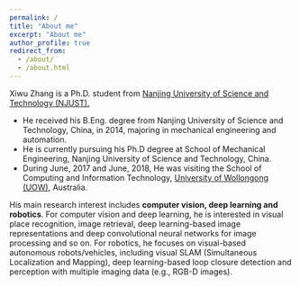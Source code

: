 ```yaml
---
permalink: /
title: "About me"
excerpt: "About me"
author_profile: true
redirect_from: 
  - /about/
  - /about.html
---
```


Xiwu Zhang is a Ph.D. student from [Nanjing University of Science and Technology (NJUST).](http://www.njust.edu.cn/)

- He received his B.Eng. degree from Nanjing University of Science and Technology, China, in 2014, majoring in mechanical engineering and automation. 
- He is currently pursuing his Ph.D degree at School of Mechanical Engineering, Nanjing University of Science and Technology, China.
- During June, 2017 and June, 2018, He was visiting the School of Computing and Information Technology, [University of Wollongong (UOW)](https://www.uow.edu.au/), Australia.

His main research interest includes **computer vision, deep learning and robotics**. For computer vision and deep learning, he is interested in visual place recognition, image retrieval, deep learning-based image representations and deep convolutional neural networks for image processing and so on. For robotics, he focuses on visual-based autonomous robots/vehicles, including visual SLAM (Simultaneous Localization and Mapping), deep learning-based loop closure detection and perception with multiple imaging data (e.g., RGB-D images).

